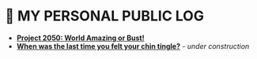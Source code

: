 # 💩 MY PERSONAL PUBLIC LOG

- [**Project 2050: World Amazing or Bust!**](docs/world-amazing.md)
- [**When was the last time you felt your chin tingle?**](docs/chins.md) - *under construction*
